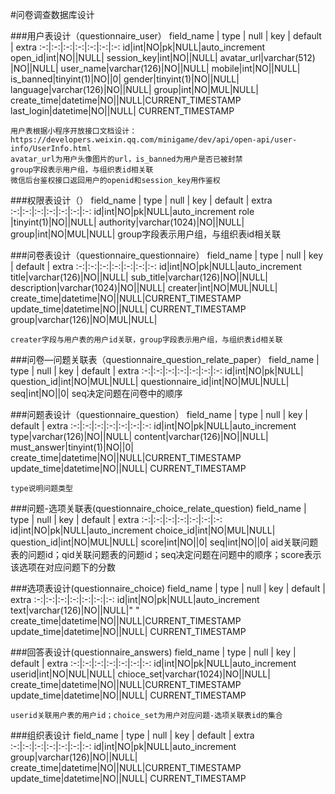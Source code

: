 #问卷调查数据库设计

###用户表设计（questionnaire_user）
field_name | type | null | key | default | extra
:-:|:-:|:-:|:-:|:-:|:-:|:-:
id|int|NO|pk|NULL|auto_increment
open_id|int|NO||NULL|
session_key|int|NO||NULL|
avatar_url|varchar(512) |NO||NULL|
user_name|varchar(126)|NO||NULL|
mobile|int|NO||NULL|
is_banned|tinyint(1)|NO||0|
gender|tinyint(1)|NO||NULL|
language|varchar(126)|NO||NULL|
group|int|NO|MUL|NULL|
create_time|datetime|NO||NULL|CURRENT_TIMESTAMP
last_login|datetime|NO||NULL| CURRENT_TIMESTAMP

	用户表根据小程序开放接口文档设计：https://developers.weixin.qq.com/minigame/dev/api/open-api/user-info/UserInfo.html
	avatar_url为用户头像图片的url，is_banned为用户是否已被封禁
	group字段表示用户组，与组织表id相关联
	微信后台鉴权接口返回用户的openid和session_key用作鉴权

###权限表设计（）
field_name | type | null | key | default | extra
:-:|:-:|:-:|:-:|:-:|:-:|:-:
id|int|NO|pk|NULL|auto_increment
role |tinyint(1)|NO||NULL|
authority|varchar(1024)|NO||NULL|
group|int|NO|MUL|NULL|
	group字段表示用户组，与组织表id相关联

###问卷表设计（questionnaire_questionnaire）
field_name | type | null | key | default | extra
:-:|:-:|:-:|:-:|:-:|:-:|:-:
id|int|NO|pk|NULL|auto_increment
title|varchar(126)|NO||NULL|
sub_title|varchar(126)|NO||NULL|
description|varchar(1024)|NO||NULL|
creater|int|NO|MUL|NULL|
create_time|datetime|NO||NULL|CURRENT_TIMESTAMP
update_time|datetime|NO||NULL| CURRENT_TIMESTAMP
group|varchar(126)|NO|MUL|NULL|

	creater字段与用户表的用户id关联，group字段表示用户组，与组织表id相关联

###问卷—问题关联表（questionnaire_question_relate_paper）
field_name | type | null | key | default | extra
:-:|:-:|:-:|:-:|:-:|:-:|:-:
id|int|NO|pk|NULL|
question_id|int|NO|MUL|NULL|
questionnaire_id|int|NO|MUL|NULL|
seq|int|NO||0|
	seq决定问题在问卷中的顺序

###问题表设计（questionnaire_question）
field_name | type | null | key | default | extra
:-:|:-:|:-:|:-:|:-:|:-:|:-:
id|int|NO|pk|NULL|auto_increment
type|varchar(126)|NO||NULL|
content|varchar(126)|NO||NULL|
must_answer|tinyint(1)|NO||0|
create_time|datetime|NO||NULL|CURRENT_TIMESTAMP
update_time|datetime|NO||NULL| CURRENT_TIMESTAMP

	type说明问题类型
###问题-选项关联表(questionnaire_choice_relate_question)
field_name | type | null | key | default | extra
:-:|:-:|:-:|:-:|:-:|:-:|:-:
id|int|NO|pk|NULL|auto_increment
choice_id|int|NO|MUL|NULL|
question_id|int|NO|MUL|NULL|
score|int|NO||0|
seq|int|NO||0|
	aid关联问题表的问题id；qid关联问题表的问题id；seq决定问题在问题中的顺序；score表示该选项在对应问题下的分数


###选项表设计(questionnaire_choice)
field_name | type | null | key | default | extra
:-:|:-:|:-:|:-:|:-:|:-:|:-:
id|int|NO|pk|NULL|auto_increment
text|varchar(126)|NO||NULL|" "
create_time|datetime|NO||NULL|CURRENT_TIMESTAMP
update_time|datetime|NO||NULL| CURRENT_TIMESTAMP


###回答表设计(questionnaire_answers)
field_name | type | null | key | default | extra
:-:|:-:|:-:|:-:|:-:|:-:|:-:
id|int|NO|pk|NULL|auto_increment
userid|int|NO|NUL|NULL|
chioce_set|varchar(1024)|NO||NULL|
create_time|datetime|NO||NULL|CURRENT_TIMESTAMP
update_time|datetime|NO||NULL| CURRENT_TIMESTAMP

	userid关联用户表的用户id；choice_set为用户对应问题-选项关联表id的集合

###组织表设计
field_name | type | null | key | default | extra
:-:|:-:|:-:|:-:|:-:|:-:|:-:
id|int|NO|pk|NULL|auto_increment
group|varchar(126)|NO||NULL|
create_time|datetime|NO||NULL|CURRENT_TIMESTAMP
update_time|datetime|NO||NULL| CURRENT_TIMESTAMP
